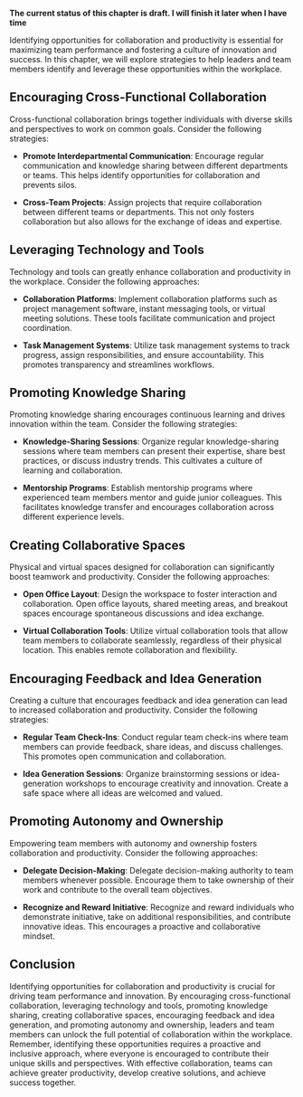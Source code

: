 **The current status of this chapter is draft. I will finish it later when I have time**

Identifying opportunities for collaboration and productivity is essential for maximizing team performance and fostering a culture of innovation and success. In this chapter, we will explore strategies to help leaders and team members identify and leverage these opportunities within the workplace.

**Encouraging Cross-Functional Collaboration**
----------------------------------------------

Cross-functional collaboration brings together individuals with diverse skills and perspectives to work on common goals. Consider the following strategies:

* **Promote Interdepartmental Communication**: Encourage regular communication and knowledge sharing between different departments or teams. This helps identify opportunities for collaboration and prevents silos.

* **Cross-Team Projects**: Assign projects that require collaboration between different teams or departments. This not only fosters collaboration but also allows for the exchange of ideas and expertise.

**Leveraging Technology and Tools**
-----------------------------------

Technology and tools can greatly enhance collaboration and productivity in the workplace. Consider the following approaches:

* **Collaboration Platforms**: Implement collaboration platforms such as project management software, instant messaging tools, or virtual meeting solutions. These tools facilitate communication and project coordination.

* **Task Management Systems**: Utilize task management systems to track progress, assign responsibilities, and ensure accountability. This promotes transparency and streamlines workflows.

**Promoting Knowledge Sharing**
-------------------------------

Promoting knowledge sharing encourages continuous learning and drives innovation within the team. Consider the following strategies:

* **Knowledge-Sharing Sessions**: Organize regular knowledge-sharing sessions where team members can present their expertise, share best practices, or discuss industry trends. This cultivates a culture of learning and collaboration.

* **Mentorship Programs**: Establish mentorship programs where experienced team members mentor and guide junior colleagues. This facilitates knowledge transfer and encourages collaboration across different experience levels.

**Creating Collaborative Spaces**
---------------------------------

Physical and virtual spaces designed for collaboration can significantly boost teamwork and productivity. Consider the following approaches:

* **Open Office Layout**: Design the workspace to foster interaction and collaboration. Open office layouts, shared meeting areas, and breakout spaces encourage spontaneous discussions and idea exchange.

* **Virtual Collaboration Tools**: Utilize virtual collaboration tools that allow team members to collaborate seamlessly, regardless of their physical location. This enables remote collaboration and flexibility.

**Encouraging Feedback and Idea Generation**
--------------------------------------------

Creating a culture that encourages feedback and idea generation can lead to increased collaboration and productivity. Consider the following strategies:

* **Regular Team Check-Ins**: Conduct regular team check-ins where team members can provide feedback, share ideas, and discuss challenges. This promotes open communication and collaboration.

* **Idea Generation Sessions**: Organize brainstorming sessions or idea-generation workshops to encourage creativity and innovation. Create a safe space where all ideas are welcomed and valued.

**Promoting Autonomy and Ownership**
------------------------------------

Empowering team members with autonomy and ownership fosters collaboration and productivity. Consider the following approaches:

* **Delegate Decision-Making**: Delegate decision-making authority to team members whenever possible. Encourage them to take ownership of their work and contribute to the overall team objectives.

* **Recognize and Reward Initiative**: Recognize and reward individuals who demonstrate initiative, take on additional responsibilities, and contribute innovative ideas. This encourages a proactive and collaborative mindset.

**Conclusion**
--------------

Identifying opportunities for collaboration and productivity is crucial for driving team performance and innovation. By encouraging cross-functional collaboration, leveraging technology and tools, promoting knowledge sharing, creating collaborative spaces, encouraging feedback and idea generation, and promoting autonomy and ownership, leaders and team members can unlock the full potential of collaboration within the workplace. Remember, identifying these opportunities requires a proactive and inclusive approach, where everyone is encouraged to contribute their unique skills and perspectives. With effective collaboration, teams can achieve greater productivity, develop creative solutions, and achieve success together.
